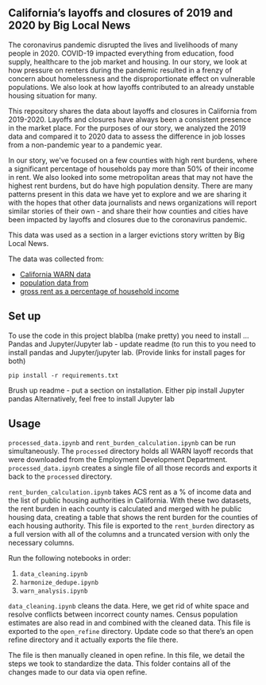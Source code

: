 ## California’s layoffs and closures of 2019 and 2020 by Big Local News

The coronavirus pandemic disrupted the lives and livelihoods of many people in 2020. COVID-19 impacted everything from education, food supply, healthcare to the job market and housing. In our story, we look at how pressure on renters during the pandemic resulted in a frenzy of concern about homelessness and the disproportionate effect on vulnerable populations. We also look at how layoffs contributed to an already unstable housing situation for many.

This repository shares the data about layoffs and closures in California from 2019-2020. Layoffs and closures have always been a consistent presence in the market place. For the purposes of our story, we analyzed the 2019 data and compared it to 2020 data to assess the difference in job losses from a non-pandemic year to a pandemic year. 

In our story, we've focused on a few counties with high rent burdens, where a significant percentage of households pay more than 50% of their income in rent. We also looked into some metropolitan areas that may not have the highest rent burdens, but do have high population density. There are many patterns present in this data we have yet to explore and we are sharing it with the hopes that other data journalists and news organizations will report similar stories of their own - and share their how counties and cities have been impacted by layoffs and closures due to the coronavirus pandemic.


This data was used as a section in a larger evictions story written by Big Local News. 

The data was collected from:
- [California WARN data](https://edd.ca.gov/Jobs_and_Training/Layoff_Services_WARN.htm)
- [population data from](https://www.census.gov/data/tables/time-series/demo/popest/2010s-counties-total.html#par_textimage_242301767)
- [gross rent as a percentage of household income](https://data.census.gov/cedsci/table?q=rent%20as%20percentage%20of%20income&g=0400000US06.050000&tid=ACSDT5Y2019.B25070&tp=true&hidePreview=true)

## Set up

To use the code in this project blablba (make pretty) you need to install … Pandas and Jupyter/Jupyter lab - update readme (to run this to you need to install pandas and Jupyter/jupyter lab. (Provide links for install pages for both)

```
pip install -r requirements.txt
```

Brush up readme - put a section on installation.
Either pip install Jupyter pandas
Alternatively, feel free to install Jupyter lab

## Usage

`processed_data.ipynb` and `rent_burden_calculation.ipynb` can be run simultaneously. The `processed` directory holds all WARN layoff records that were downloaded from the Employment Development Department. `processed_data.ipynb` creates a single file of all those records and exports it back to the `processed` directory.

`rent_burden_calculation.ipynb` takes ACS rent as a % of income data and the list of public housing authorities in California. With these two datasets, the rent burden in each county is calculated and merged with he public housing data, creating a table that shows the rent burden for the counties of each housing authority. This file is exported to the `rent_burden` directory as a full version with all of the columns and a truncated version with only the necessary columns.

Run the following notebooks in order:

1. `data_cleaning.ipynb`
2. `harmonize_dedupe.ipynb`
3. `warn_analysis.ipynb`

`data_cleaning.ipynb` cleans the data. Here, we get rid of white space and resolve conflicts between incorrect county names. Census population estimates are also read in and combined with the cleaned data. This file is exported to the `open_refine` directory. Update code so that there’s an open refine directory and it actually exports the file there.

The file is then manually cleaned in open refine. In this file, we detail the steps we took to standardize the data. This folder contains all of the changes made to our data via open refine.






 


